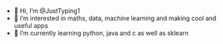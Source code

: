 - 👋 Hi, I’m @JustTyping1
- 👀 I’m interested in maths, data, machine learning and making cool and useful apps
- 🌱 I’m currently learning python, java and c as well as sklearn

<!---
JustTyping1/JustTyping1 is a ✨ special ✨ repository because its `README.md` (this file) appears on your GitHub profile.
You can click the Preview link to take a look at your changes.
--->
